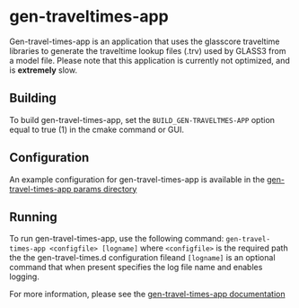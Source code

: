 # gen-traveltimes-app

Gen-travel-times-app is an application that uses the glasscore traveltime
libraries to generate the traveltime lookup files (.trv) used by GLASS3 from a
model file.  Please note that this application is currently not optimized, and
is **extremely** slow.

## Building

To build gen-travel-times-app, set the `BUILD_GEN-TRAVELTMES-APP` option equal
to true (1) in the cmake command or GUI.

## Configuration

An example configuration for gen-travel-times-app is available in the [gen-travel-times-app params directory](https://github.com/usgs/neic-glass3/tree/master/gen-travel-times-app/params)

## Running

To run gen-travel-times-app, use the following command: `gen-travel-times-app <configfile> [logname]` where `<configfile>` is the required path the the gen-travel-times.d configuration fileand `[logname]` is an optional command that when present specifies the log file name and enables logging.

For more information, please see the [gen-travel-times-app documentation](https://usgs.github.io/neic-glass3/gen-travel-times-app/html/gen-travel-times-app_8cpp.html) 
